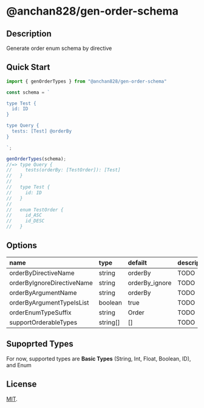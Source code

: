 # @anchan828/gen-order-schema

## Description

Generate order enum schema by directive

## Quick Start

```ts
import { genOrderTypes } from "@anchan828/gen-order-schema"

const schema = `

type Test {
  id: ID
}

type Query {
  tests: [Test] @orderBy
}

`;

genOrderTypes(schema);
//=> type Query {
//     tests(orderBy: [TestOrder]): [Test]
//   }
//  
//   type Test {
//     id: ID
//   }
//  
//   enum TestOrder {
//     id_ASC
//     id_DESC
//   }

```

## Options

| name                       | type     | defailt        | description |
| :------------------------- | :------- | :------------- | :---------- |
| orderByDirectiveName       | string   | orderBy        | TODO        |
| orderByIgnoreDirectiveName | string   | orderBy_ignore | TODO        |
| orderByArgumentName        | string   | orderBy        | TODO        |
| orderByArgumentTypeIsList  | boolean  | true           | TODO        |
| orderEnumTypeSuffix        | string   | Order          | TODO        |
| supportOrderableTypes      | string[] | []             | TODO        |

## Supoprted Types

For now, supported types are **Basic Types** (String, Int, Float, Boolean, ID), and Enum

## License

[MIT](LICENSE).